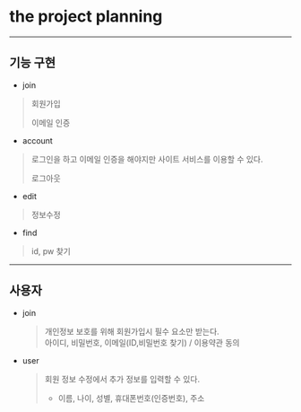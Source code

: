 # the project planning

---

## 



## 기능 구현

- join

> 회원가입
>
> 이메일 인증

- account

> 로그인을 하고 이메일 인증을 해야지만 사이트 서비스를 이용할 수 있다.
>
> 로그아웃

- edit

> 정보수정

- find

> id, pw 찾기

---

## 사용자

- join
  > 개인정보 보호를 위해 회원가입시 필수 요소만 받는다.  
  > 아이디, 비밀번호, 이메일(ID,비밀번호 찾기) / 이용약관 동의

- user
  > 회원 정보 수정에서 추가 정보를 입력할 수 있다.
  >
  > - 이름, 나이, 성별, 휴대폰번호(인증번호), 주소

